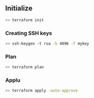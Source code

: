 ## Initialize
```bash
>> terraform init
```
### Creating SSH keys

```bash
>> ssh-keygen -t rsa -b 4096 -f mykey
```

### Plan

```bash
>> terraform plan
```
### Applu
```bash
>> terraform apply -auto-approve
```
